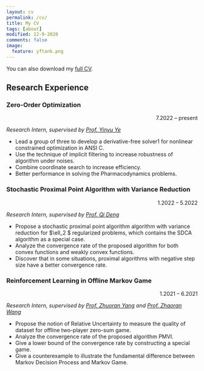 ```yaml
---
layout: cv
permalink: /cv/
title: My CV
tags: [about]
modified: 12-9-2020
comments: false
image:
  feature: yftank.png
---
```


You can also download my <a href="https://drive.google.com/file/d/18zCacZXH0FSPXjKJHDVWPR8pdO16i9Px/view?usp=sharing" target="_blank">full CV</a>.

## Research Experience
### Zero-Order Optimization
<p align = "right"> 7.2022 – present</p>

_Research Intern, supervised by [Prof. Yinyu Ye](https://web.stanford.edu/~yyye/)_
- Lead a group of three to develop a derivative-free solver1 for nonlinear constrained optimization in ANSI C.
- Use the technique of implicit filtering to increase robustness of algorithm under noises.
- Combine coordinate search to increase efficiency.
- Better performance in solving the Pharmacodynamics problems.

### Stochastic Proximal Point Algorithm with Variance Reduction
<p align = "right"> 1.2022 – 5.2022</p>

_Research Intern, supervised by [Prof. Qi Deng](https://sime.sufe.edu.cn/5b/8d/c10575a154509/page.htm)_
- Propose a stochastic proximal point algorithm algorithm with variance reduction for $\ell_2 $ regularized problems, which contains the SDCA algorithm as a special case.
- Analyze the convergence rate of the proposed algorithm for both convex functions and weakly convex functions.
- Discover that in some situations, proximal algorithms with negative step size have a better convergence rate.

### Reinforcement Learning in Offline Markov Game
<p align = "right"> 1.2021 – 6.2021</p>

_Research Intern, supervised by [Prof. Zhuoran Yang](https://zhaoranwang.github.io/) and  [Prof. Zhaoran Wang](https://www.princeton.edu/~zy6/)_
- Propose the notion of Relative Uncertainty to measure the quality of dataset for offline two-player zero-sum game.
- Analyze the convergence rate of the proposed algorithm PMVI.
- Give a lower bound of the convergence rate by constructing a special game.
- Give a counterexample to illustrate the fundamental difference between Markov Decision Process and Markov Game.
